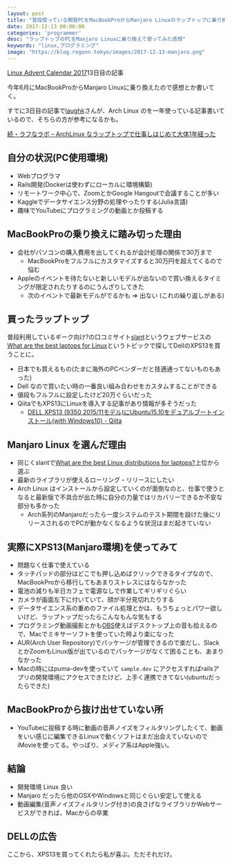 ```yaml
---
layout: post
title: "普段使っている開発PCをMacBookProからManjaro Linuxのラップトップに乗り換えた話"
date: 2017-12-13 00:00:00
categories: 'programmer'
desc: "ラップトップのPCをManjaro Linuxに乗り換えて使ってみた感想"
keywords: "linux,プログラミング"
image: "https://blog.regonn.tokyo/images/2017-12-13-manjaro.png"
---
```

<amp-img src="/images/2017-12-13-manjaro.png" alt="パソコン" width="556px" height="130px" layout="responsive" ></amp-img>

[Linux Advent Calendar 2017](https://qiita.com/advent-calendar/2017/linux)13日目の記事

今年6月にMacBookProからManjaro Linuxに乗り換えたので感想とか書いてく。

すでに3日目の記事で[laughk](https://qiita.com/laughk)さんが、Arch Linux のを一年使っている記事書いているので、そちらの方が参考になるかも。

[続・ラフなラボ – ArchLinux なラップトップで仕事しはじめて大体1年経った](https://memo.laughk.org/2017/12/03/000013.html)

## 自分の状況(PC使用環境)
- Webプログラマ
- Rails開発(Dockerは使わずにローカルに環境構築)
- リモートワーク中心で、ZoomとかGoogle Hangoutで会議することが多い
- Kaggleでデータサイエンス分野の処理やったりする(Julia言語)
- 趣味でYouTubeにプログラミングの動画とか投稿する

## MacBookProの乗り換えに踏み切った理由
- 会社がパソコンの購入費用を出してくれるが会計処理の関係で30万まで
  - MacBookProをフルフルにカスタマイズすると30万円を超えてくるので悩む
- Appleのイベントを待たないと新しいモデルが出ないので買い換えるタイミングが限定されたりするのにうんざりしてきた
  - 次のイベントで最新モデルがでるかも => 出ない (これの繰り返しがある)

## 買ったラップトップ
普段利用しているギーク向け?の口コミサイト[slant](https://www.slant.co/)というウェブサービスの[What are the best laptops for Linux](https://www.slant.co/topics/1184/~laptops-for-linux)というトピックで探してDellのXPS13を買うことに。
- 日本でも買えるもの(たまに海外のPCベンダーだと技適通ってないものもあった)
- Dell なので買いたい時の一番良い組み合わせをカスタムすることができる
- 値段もフルフルに設定したけど20万ぐらいだった
- QiitaでもXPS13にLinuxを導入する記事があり情報が多そうだった
  - [DELL XPS13 \(9350 2015/11モデル\)にUbuntu15\.10をデュアルブートインストール\(with Windows10\) \- Qiita](https://qiita.com/NewGyu/items/d25cda12e0e1c5259121)

## Manjaro Linux を選んだ理由
- 同じくslantで[What are the best Linux distributions for laptops?](https://www.slant.co/topics/7819/~linux-distributions-for-laptops)上位から選ぶ
- 最新のライブラリが使えるローリング・リリースにしたい
- Arch Linux はインストールから設定していくのが面倒なのと、仕事で使うとなると最新版で不具合が出た時に自分の力量ではリカバリーできるか不安な部分も多かった
  - Arch系列のManjaroだったら一度システムのテスト期間を設けた後にリリースされるのでPCが動かなくなるような状況はまだ起きていない

## 実際にXPS13(Manjaro環境)を使ってみて
- 問題なく仕事で使えている
- タッチパッドの部分はどこでも押し込めばクリックできるタイプなので、MacBookProから移行してもあまりストレスにはならなかった
- 電池の減りも半日カフェで電源なしで作業してギリギリぐらい
- カメラが画面左下に付いていて、顔が半分見切れたりする
- データサイエンス系の重めのファイル処理とかは、もうちょっとパワー欲しいけど、ラップトップだったらこんなもんな気もする
- プログラミング動画撮影とかも[OBS](https://obsproject.com/)使えばデスクトップ上の音も拾えるので、Macでミキサーソフトを使っていた時より楽になった
- AUR(Arch User Repository)でパッケージが管理できるので楽だし、SlackとかZoomもLinux版が出ているのでパッケージがなくて困ることも、あまりなかった
- Macの時にはpuma-devを使っていて `sample.dev` にアクセスすればrailsアプリの開発環境にアクセスできたけど、上手く連携できてない(ubuntuだったらできた) 

## MacBookProから抜け出せていない所
- YouTubeに投稿する時に動画の音声ノイズをフィルタリングしたくて、動画をいい感じに編集できるLinuxで動くソフトはまだ出会えていないのでiMovieを使ってる。やっぱり、メディア系はApple強い。

## 結論
- 開発環境 Linux 良い
- Manjaro だったら他のOSXやWindowsと同じぐらい安定して使える
- 動画編集(音声ノイズフィルタリング付き)の良さげなライブラリかWebサービスができれば、Macからの卒業

## DELLの広告
ここから、XPS13を買ってくれたら私が喜ぶ。ただそれだけ。
<a href="https://click.linksynergy.com/fs-bin/click?id=yVHigOvuIng&offerid=39250.10000905&type=4&subid=0"><amp-img src="https://i.dell.com/images/jp/banners/banners_l/289x82_004_140625.gif" alt="デル株式会社" width="289px" height="82px" layout="fixed" ></amp-img></a>
<amp-img width="1px" height="1px" layout="fixed" src="https://ad.linksynergy.com/fs-bin/show?id=yVHigOvuIng&bids=39250.10000905&type=4&subid=0"></amp-img>
